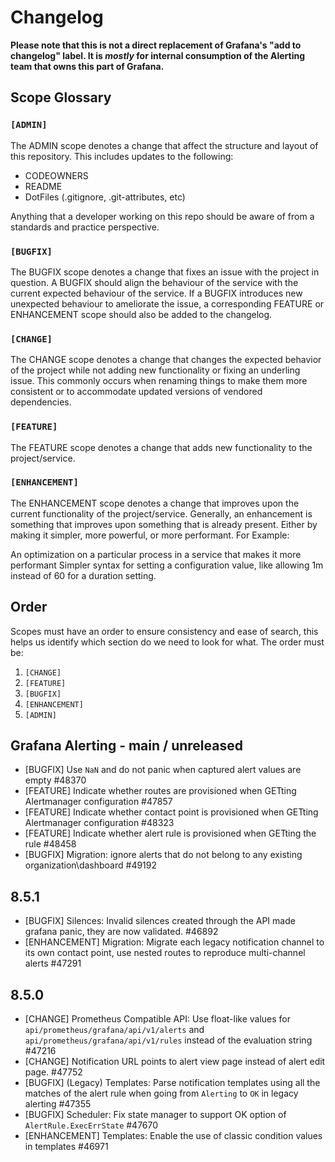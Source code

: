 # Changelog

**Please note that this is not a direct replacement of Grafana's "add to changelog" label. It is _mostly_ for internal consumption of the Alerting team that owns this part of Grafana.**

## Scope Glossary

### `[ADMIN]`
The ADMIN scope denotes a change that affect the structure and layout of this repository. This includes updates to the following:

- CODEOWNERS
- README
- DotFiles (.gitignore, .git-attributes, etc)

Anything that a developer working on this repo should be aware of from a standards and practice perspective.

### `[BUGFIX]`

The BUGFIX scope denotes a change that fixes an issue with the project in question. A BUGFIX should align the behaviour of the service with the current expected behaviour of the service. If a BUGFIX introduces new unexpected behaviour to ameliorate the issue, a corresponding FEATURE or ENHANCEMENT scope should also be added to the changelog.

### `[CHANGE]`

The CHANGE scope denotes a change that changes the expected behavior of the project while not adding new functionality or fixing an underling issue. This commonly occurs when renaming things to make them more consistent or to accommodate updated versions of vendored dependencies.

### `[FEATURE]`

The FEATURE scope denotes a change that adds new functionality to the project/service.

### `[ENHANCEMENT]`

The ENHANCEMENT scope denotes a change that improves upon the current functionality of the project/service. Generally, an enhancement is something that improves upon something that is already present. Either by making it simpler, more powerful, or more performant. For Example:

An optimization on a particular process in a service that makes it more performant
Simpler syntax for setting a configuration value, like allowing 1m instead of 60 for a duration setting.

## Order

Scopes must have an order to ensure consistency and ease of search, this helps us identify which section do we need to look for what. The order must be:

1. `[CHANGE]`
2. `[FEATURE]`
3. `[BUGFIX]`
4. `[ENHANCEMENT]`
5. `[ADMIN]`


## Grafana Alerting - main / unreleased

- [BUGFIX] Use `NaN` and do not panic when captured alert values are empty #48370 
- [FEATURE] Indicate whether routes are provisioned when GETting Alertmanager configuration #47857
- [FEATURE] Indicate whether contact point is provisioned when GETting Alertmanager configuration #48323
- [FEATURE] Indicate whether alert rule is provisioned when GETting the rule #48458
- [BUGFIX] Migration: ignore alerts that do not belong to any existing organization\dashboard #49192

## 8.5.1

- [BUGFIX] Silences: Invalid silences created through the API made grafana panic, they are now validated. #46892
- [ENHANCEMENT] Migration: Migrate each legacy notification channel to its own contact point, use nested routes to reproduce multi-channel alerts #47291

## 8.5.0

- [CHANGE] Prometheus Compatible API: Use float-like values for `api/prometheus/grafana/api/v1/alerts` and `api/prometheus/grafana/api/v1/rules` instead of the evaluation string #47216
- [CHANGE] Notification URL points to alert view page instead of alert edit page. #47752
- [BUGFIX] (Legacy) Templates: Parse notification templates using all the matches of the alert rule when going from `Alerting` to `OK` in legacy alerting #47355
- [BUGFIX] Scheduler: Fix state manager to support OK option of `AlertRule.ExecErrState` #47670
- [ENHANCEMENT] Templates: Enable the use of classic condition values in templates #46971
